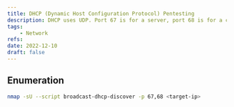 ```yaml
---
title: DHCP (Dynamic Host Configuration Protocol) Pentesting
description: DHCP uses UDP. Port 67 is for a server, port 68 is for a client.
tags:
    - Network
refs:
date: 2022-12-10
draft: false
---
```


## Enumeration

```sh
nmap -sU --script broadcast-dhcp-discover -p 67,68 <target-ip>
```
